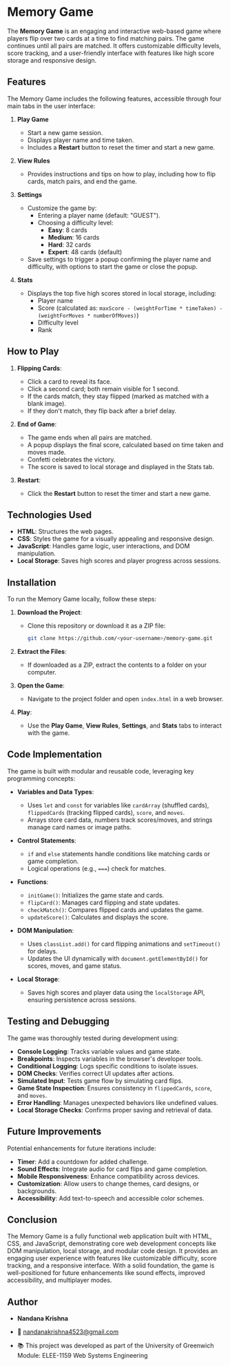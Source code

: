 

# Memory Game

The **Memory Game** is an engaging and interactive web-based game where players flip over two cards at a time to find matching pairs. The game continues until all pairs are matched. It offers customizable difficulty levels, score tracking, and a user-friendly interface with features like high score storage and responsive design.

## Features
The Memory Game includes the following features, accessible through four main tabs in the user interface:

1. **Play Game**
   - Start a new game session.
   - Displays player name and time taken.
   - Includes a **Restart** button to reset the timer and start a new game.

2. **View Rules**
   - Provides instructions and tips on how to play, including how to flip cards, match pairs, and end the game.

3. **Settings**
   - Customize the game by:
     - Entering a player name (default: "GUEST").
     - Choosing a difficulty level:
       - **Easy**: 8 cards
       - **Medium**: 16 cards
       - **Hard**: 32 cards
       - **Expert**: 48 cards (default)
   - Save settings to trigger a popup confirming the player name and difficulty, with options to start the game or close the popup.

4. **Stats**
   - Displays the top five high scores stored in local storage, including:
     - Player name
     - Score (calculated as: `maxScore - (weightForTime * timeTaken) - (weightForMoves * numberOfMoves)`)
     - Difficulty level
     - Rank

## How to Play
1. **Flipping Cards**:
   - Click a card to reveal its face.
   - Click a second card; both remain visible for 1 second.
   - If the cards match, they stay flipped (marked as matched with a blank image).
   - If they don't match, they flip back after a brief delay.

2. **End of Game**:
   - The game ends when all pairs are matched.
   - A popup displays the final score, calculated based on time taken and moves made.
   - Confetti celebrates the victory.
   - The score is saved to local storage and displayed in the Stats tab.

3. **Restart**:
   - Click the **Restart** button to reset the timer and start a new game.

## Technologies Used
- **HTML**: Structures the web pages.
- **CSS**: Styles the game for a visually appealing and responsive design.
- **JavaScript**: Handles game logic, user interactions, and DOM manipulation.
- **Local Storage**: Saves high scores and player progress across sessions.

## Installation
To run the Memory Game locally, follow these steps:

1. **Download the Project**:
   - Clone this repository or download it as a ZIP file:
     ```bash
     git clone https://github.com/<your-username>/memory-game.git
     ```

2. **Extract the Files**:
   - If downloaded as a ZIP, extract the contents to a folder on your computer.

3. **Open the Game**:
   - Navigate to the project folder and open `index.html` in a web browser.

4. **Play**:
   - Use the **Play Game**, **View Rules**, **Settings**, and **Stats** tabs to interact with the game.

## Code Implementation
The game is built with modular and reusable code, leveraging key programming concepts:

- **Variables and Data Types**:
  - Uses `let` and `const` for variables like `cardArray` (shuffled cards), `flippedCards` (tracking flipped cards), `score`, and `moves`.
  - Arrays store card data, numbers track scores/moves, and strings manage card names or image paths.

- **Control Statements**:
  - `if` and `else` statements handle conditions like matching cards or game completion.
  - Logical operations (e.g., `===`) check for matches.

- **Functions**:
  - `initGame()`: Initializes the game state and cards.
  - `flipCard()`: Manages card flipping and state updates.
  - `checkMatch()`: Compares flipped cards and updates the game.
  - `updateScore()`: Calculates and displays the score.

- **DOM Manipulation**:
  - Uses `classList.add()` for card flipping animations and `setTimeout()` for delays.
  - Updates the UI dynamically with `document.getElementById()` for scores, moves, and game status.

- **Local Storage**:
  - Saves high scores and player data using the `localStorage` API, ensuring persistence across sessions.

## Testing and Debugging
The game was thoroughly tested during development using:
- **Console Logging**: Tracks variable values and game state.
- **Breakpoints**: Inspects variables in the browser's developer tools.
- **Conditional Logging**: Logs specific conditions to isolate issues.
- **DOM Checks**: Verifies correct UI updates after actions.
- **Simulated Input**: Tests game flow by simulating card flips.
- **Game State Inspection**: Ensures consistency in `flippedCards`, `score`, and `moves`.
- **Error Handling**: Manages unexpected behaviors like undefined values.
- **Local Storage Checks**: Confirms proper saving and retrieval of data.

## Future Improvements
Potential enhancements for future iterations include:
- **Timer**: Add a countdown for added challenge.
- **Sound Effects**: Integrate audio for card flips and game completion.
- **Mobile Responsiveness**: Enhance compatibility across devices.
- **Customization**: Allow users to change themes, card designs, or backgrounds.
- **Accessibility**: Add text-to-speech and accessible color schemes.

## Conclusion
The Memory Game is a fully functional web application built with HTML, CSS, and JavaScript, demonstrating core web development concepts like DOM manipulation, local storage, and modular code design. It provides an engaging user experience with features like customizable difficulty, score tracking, and a responsive interface. With a solid foundation, the game is well-positioned for future enhancements like sound effects, improved accessibility, and multiplayer modes.


## Author
- **Nandana Krishna** 

- 📧 nandanakrishna4523@gmail.com
- 📚 This project was developed as part of the University of Greenwich Module: ELEE-1159 Web Systems Engineering   
